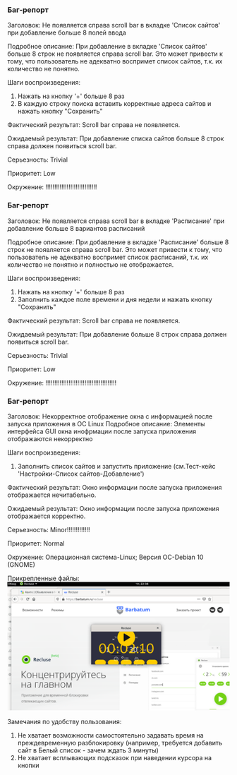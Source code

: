 ### Баг-репорт
Заголовок: Не появляется справа scroll bar в вкладке 'Список сайтов' при добавление больше 8 полей ввода

Подробное описание: При добавление в вкладке 'Список сайтов' больше 8 строк не появляется справа scroll bar.
Это может привести к тому, что пользователь не адекватно воспримет список сайтов, т.к. их количество не понятно.

Шаги воспроизведения:
1. Нажать на кнопку  '+' больше 8 раз
2.  В каждую строку поиска вставить корректные адреса сайтов и нажать кнопку "Сохранить"

Фактический результат:
Scroll bar справа не появляется.

Ожидаемый результат:
При добавление списка сайтов больше 8 строк справа должен появиться scroll bar. 

Серьезность: Trivial

Приоритет: Low

Окружение: !!!!!!!!!!!!!!!!!!!!!!!!!!!!!

### Баг-репорт
Заголовок: Не появляется справа scroll bar в вкладке 'Расписание' при добавление больше 8 вариантов расписаний

Подробное описание: При добавление в вкладке 'Расписание' больше 8 строк не появляется справа scroll bar.
Это может привести к тому, что пользователь не адекватно воспримет список расписаний, т.к. их количество не понятно и полностью не отображается.

Шаги воспроизведения:
1. Нажать на кнопку  '+'  больше 8 раз
2.  Заполнить каждое поле времени и дня недели  и нажать кнопку "Сохранить"


Фактический результат:
Scroll bar справа не появляется.

Ожидаемый результат:
При добавление больше 8 строк справа должен появиться scroll bar. 

Серьезность: Trivial

Приоритет: Low

Окружение: !!!!!!!!!!!!!!!!!!!!!!!!!!!!!!!!!!!!!!!!

### Баг-репорт
Заголовок: Некорректное отображение окна с информацией после запуска приложения
в ОС Linux
Подробное описание:
Элементы интерфейса GUI окна инофрмации после запуска приложения отображаются некорректно

Шаги воспроизведения:
1. Заполнить список сайтов и запустить приложение (см.Тест-кейс 'Настройки-Список сайтов-Добавление')

Фактический результат:
Окно информации после запуска приложения отображается нечитабельно.

Ожидаемый результат:
Окно информации после запуска приложения отображается корректно.


Серьезность: Minor!!!!!!!!!!!!!

Приоритет: Normal

Окружение: 
Операционная система-Linux;
Версия ОС-Debian 10 (GNOME)

Прикрепленные файлы:
![alt text](GUI_fail.png "GUI_fail")

Замечания по удобству пользования:
1. Не хватает возможности самостоятельно задавать время на преждевременную разблокировку (например, требуется добавить сайт в Белый список - зачем ждать 3 минуты)
2. Не хватает всплывающих подсказок при наведении курсора на кнопки


